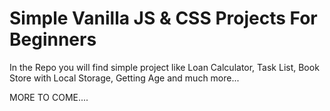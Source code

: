 # Simple Vanilla JS & CSS Projects For Beginners

In the Repo you will find simple project like Loan Calculator, Task List, Book Store with Local Storage, Getting Age and much more...

MORE TO COME....
